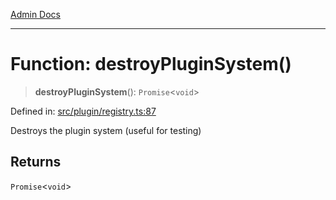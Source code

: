 [Admin Docs](/)

***

# Function: destroyPluginSystem()

> **destroyPluginSystem**(): `Promise`\<`void`\>

Defined in: [src/plugin/registry.ts:87](https://github.com/gautam-divyanshu/talawa-api/blob/84910820371ade6fdca33545b3a0fc1e929731b2/src/plugin/registry.ts#L87)

Destroys the plugin system (useful for testing)

## Returns

`Promise`\<`void`\>
